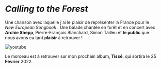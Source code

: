 
# __*Calling to the Forest*__
  Une chanson avec laquelle j'ai le plaisir de représenter la France pour le *New European Songbook* . Une balade chantée en forêt et en concert avec **Archie Shepp**, Pierre-François Blanchard, Simon Tailleu et **le public** que nous avons eu tant **plaisir** à retrouver !

![youtube](https://youtu.be/0E0k1yZ7V9o)
  
Le morceau est à retrouver sur mon prochain album, **Tissé**, qui sortira le 25 **Février** 2022.